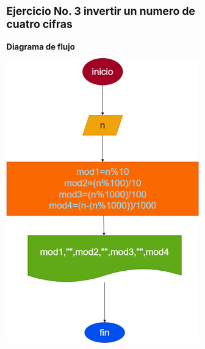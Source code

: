# Ejercicio No. 3 invertir un numero de cuatro cifras

## Diagrama de flujo
![Diagrama de flujo](diagrama.png "Diagrama de flujo")